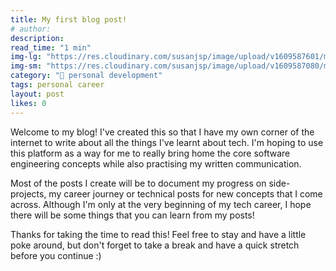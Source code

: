 ```yaml
---
title: My first blog post!
# author:
description:
read_time: "1 min"
img-lg: "https://res.cloudinary.com/susanjsp/image/upload/v1609587601/my-blog/welcome-lg_fbnlos.png"
img-sm: "https://res.cloudinary.com/susanjsp/image/upload/v1609587080/my-blog/welcome-sm_s1gase.png"
category: "🚀 personal development"
tags: personal career
layout: post
likes: 0
---
```


Welcome to my blog! I've created this so that I have my own corner of the internet to write about all the things I've learnt about tech. <!--break-->
I'm hoping to use this platform as a way for me to really bring home the core software engineering concepts while also practising my written communication.

Most of the posts I create will be to document my progress on side-projects, my career journey or technical posts for new concepts that I come across. Although I'm only at the very beginning of my tech career, I hope there will be some things that you can learn from my posts!

Thanks for taking the time to read this! Feel free to stay and have a little poke around, but don't forget to take a break and have a quick stretch before you continue :)

